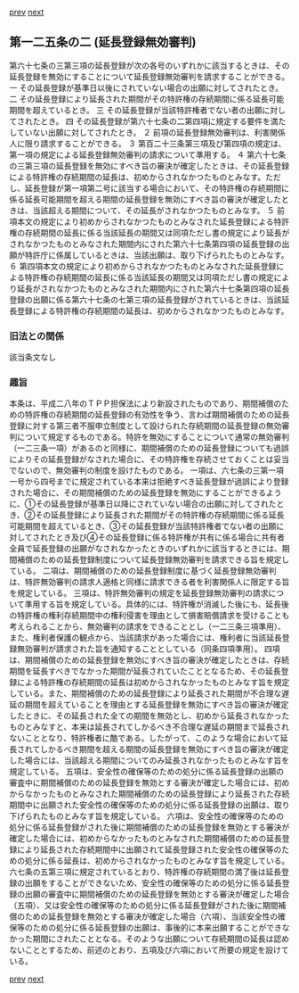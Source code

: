 [prev](/specific/markdowns/特許法/184_Mp-Ch_6-At_125.md)
[next](/specific/markdowns/特許法/186_Mp-Ch_6-At_125_3.md)
## 第一二五条の二 (延長登録無効審判)
第六十七条の三第三項の延長登録が次の各号のいずれかに該当するときは、その延長登録を無効にすることについて延長登録無効審判を請求することができる。
一 その延長登録が基準日以後にされていない場合の出願に対してされたとき。
二 その延長登録により延長された期間がその特許権の存続期間に係る延長可能期間を超えているとき。
三 その延長登録が当該特許権者でない者の出願に対してされたとき。
四 その延長登録が第六十七条の二第四項に規定する要件を満たしていない出願に対してされたとき。
２ 前項の延長登録無効審判は、利害関係人に限り請求することができる。
３ 第百二十三条第三項及び第四項の規定は、第一項の規定による延長登録無効審判の請求について準用する。
４ 第六十七条の三第三項の延長登録を無効にすべき旨の審決が確定したときは、その延長登録による特許権の存続期間の延長は、初めからされなかつたものとみなす。ただし、延長登録が第一項第二号に該当する場合において、その特許権の存続期間に係る延長可能期間を超える期間の延長登録を無効にすべき旨の審決が確定したときは、当該超える期間について、その延長がされなかつたものとみなす。
５ 前項本文の規定により初めからされなかつたものとみなされた延長登録による特許権の存続期間の延長に係る当該延長の期間又は同項ただし書の規定により延長がされなかつたものとみなされた期間内にされた第六十七条第四項の延長登録の出願が特許庁に係属しているときは、当該出願は、取り下げられたものとみなす。
６ 第四項本文の規定により初めからされなかつたものとみなされた延長登録による特許権の存続期間の延長に係る当該延長の期間又は同項ただし書の規定により延長がされなかつたものとみなされた期間内にされた第六十七条第四項の延長登録の出願に係る第六十七条の七第三項の延長登録がされているときは、当該延長登録による特許権の存続期間の延長は、初めからされなかつたものとみなす。

### 旧法との関係
該当条文なし

### 趣旨
本条は、平成二八年のＴＰＰ担保法により新設されたものであり、期間補償のための特許権の存続期間の延長登録の有効性を争う、言わば期間補償のための延長登録に対する第三者不服申立制度として設けられた存続期間の延長登録の無効審判について規定するものである。特許を無効にすることについて通常の無効審判（一二三条一項）があるのと同様に、期間補償のための延長登録についても過誤によりその延長登録がなされた場合に、その特許権を存続させておくことは妥当でないので、無効審判の制度を設けたものである。
一項は、六七条の三第一項一号から四号までに規定されている本来は拒絶すべき延長登録が過誤により登録された場合に、その期間補償のための延長登録を無効にすることができるように、①その延長登録が基準日以降にされていない場合の出願に対してされたとき、②その延長登録により延長された期間がその特許権の存続期間に係る延長可能期間を超えているとき、③その延長登録が当該特許権者でない者の出願に対してされたとき及び④その延長登録に係る特許権が共有に係る場合に共有者全員で延長登録の出願がなされなかったときのいずれかに該当するときには、期間補償のための延長登録制度について延長登録無効審判を請求できる旨を規定している。
二項は、期間補償のための延長登録制度に基づく延長登録無効審判は、特許無効審判の請求人適格と同様に請求できる者を利害関係人に限定する旨を規定している。
三項は、特許無効審判の規定を延長登録無効審判の請求について準用する旨を規定している。具体的には、特許権が消滅した後にも、延長後の特許権の権利存続期間中の権利侵害を理由として損害賠償請求を受けることも考えられることから、無効審判の請求をできることとし（一二三条三項準用）、また、権利者保護の観点から、当該請求があった場合には、権利者に当該延長登録無効審判が請求された旨を通知することとしている（同条四項準用）。
四項は、期間補償のための延長登録を無効にすべき旨の審決が確定したときは、存続期間を延長すべきでなかった期間が延長されていたこととなるため、その延長登録による特許権の存続期間の延長は初めからされなかったものとみなす旨を規定している。また、期間補償のための延長登録により延長された期間が不合理な遅延の期間を超えていることを理由とする延長登録を無効にすべき旨の審決が確定したときに、その延長された全ての期間を無効とし、初めから延長されなかったものとみなすと、本来は延長されてしかるべき不合理な遅延の期間まで延長されないこととなり、特許権者に酷である。したがって、このような場合において延長されてしかるべき期間を超える期間の延長登録を無効にすべき旨の審決が確定した場合には、当該超える期間についてのみ延長されなかったものとみなす旨を規定している。
五項は、安全性の確保等のための処分に係る延長登録の出願の審査中に期間補償のための延長登録を無効とする審決が確定した場合には、初めからなかったものとみなされた期間補償のための延長登録により延長された存続期間中に出願された安全性の確保等のための処分に係る延長登録の出願は、取り下げられたものとみなす旨を規定している。
六項は、安全性の確保等のための処分に係る延長登録がされた後に期間補償のための延長登録を無効とする審決が確定した場合には、初めからなかったものとみなされた期間補償のための延長登録により延長された存続期間中に出願されて延長登録された安全性の確保等のための処分に係る延長は、初めからされなかったものとみなす旨を規定している。
六七条の五第三項に規定されているとおり、特許権の存続期間の満了後は延長登録の出願をすることができないため、安全性の確保等のための処分に係る延長登録の出願の審査中に期間補償のための延長登録を無効とする審決が確定した場合（五項）、又は安全性の確保等のための処分に係る延長登録がされた後に期間補償のための延長登録を無効とする審決が確定した場合（六項）、当該安全性の確保等のための処分に係る延長登録の出願は、事後的に本来出願することができなかった期間にされたこととなる。そのような出願について存続期間の延長は認めないこととするため、前述のとおり、五項及び六項において所要の規定を設けている。

[prev](/specific/markdowns/特許法/184_Mp-Ch_6-At_125.md)
[next](/specific/markdowns/特許法/186_Mp-Ch_6-At_125_3.md)